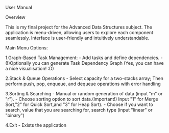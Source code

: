 User Manual

Overview

This is my final project for the Advanced Data Structures subject. The application is menu-driven, allowing users to explore each component seamlessly. Interface is user-friendly and intuitively understandable.

Main Menu Options:

1.Graph-Based Task Management:
	- Add tasks and define dependencies.
	- (!)Optionally you can generate Task Dependency Graph (Yes, you can have a nice visualisation! :D)
	
2.Stack & Queue Operations
	- Select capacity for a two-stacks array; Then perform push, pop, enqueue, and dequeue operations with error handling
	
3.Sorting & Searching
	- Manual or random generation of data (input "m" or "r").
	- Choose sorting option to sort data.(Important!) Input "1" for Merge Sort,"2" for Quick Sort,and "3" for Heap Sort).
	- Choose if you want to search, value that you are searching for, search type (input "linear" or "binary")
	
4.Exit
	- Exists the application

